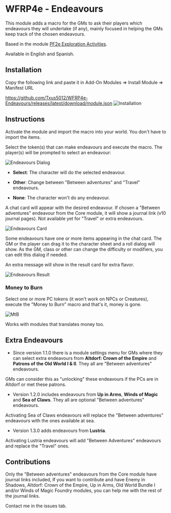 # WFRP4e - Endeavours
This module adds a macro for the GMs to ask their players which endeavours they will undertake (if any), mainly focused in helping the GMs keep track of the chosen endeavours.

Based in the module [PF2e Exploration Activities](https://github.com/IcyLemonZ/pf2e-exploration-activities).

Available in English and Spanish.

## Installation
Copy the following link and paste it in Add-On Modules => Install Module => Manifest URL

https://github.com/Txus5012/WFRP4e-Endeavours/releases/latest/download/module.json
![Installation](https://user-images.githubusercontent.com/87753744/217327313-8a8f35db-e75c-4780-99dc-03b85a130f7d.jpg)

## Instructions
Activate the module and import the macro into your world. You don't have to import the items.

Select the token(s) that can make endeavours and execute the macro. The player(s) will be prompted to select an endeavour:

![Endeavours Dialog](https://user-images.githubusercontent.com/87753744/214647333-541fbd6a-45e0-4bed-bea3-7ab9f44e2f9f.jpg)

- **Select**: The character will do the selected endeavour.

- **Other**: Change between "Between adventures" and "Travel" endeavours.

- **None**: The character won't do any endeavour.

A chat card will appear with the desired endeavour. If chosen a "Between adventures" endeavour from the Core module, it will show a journal link (v10 journal pages). Not available yet for "Travel" or extra endeavours.

![Endeavours Card](https://user-images.githubusercontent.com/87753744/214649375-bfff0e86-040f-4e75-ac9b-2ed6e7a24ace.jpg)

Some endeavours have one or more items appearing in the chat card. The GM or the player can drag it to the character sheet and a roll dialog will show. As the GM, class or other can change the difficulty or modifiers, you can edit this dialog if needed.

An extra message will show in the result card for extra flavor.

![Endeavours Result](https://user-images.githubusercontent.com/87753744/214651418-00d20e0c-5309-47bb-b6fe-835113b96780.jpg)

### Money to Burn

Select one or more PC tokens (it won't work on NPCs or Creatures), execute the "Money to Burn" macro and that's it, money is gone.

![MtB](https://github.com/Txus5012/WFRP4e-Endeavours/assets/87753744/cd8d5102-6e8b-4233-8491-fb22373edd0a)

Works with modules that translates money too.

## Extra Endeavours
- Since version 1.1.0 there is a module settings menu for GMs where they can select extra endeavours from **Altdorf: Crown of the Empire** and **Patrons of the Old World I & II**. They all are "Between adventures" endeavours.

GMs can consider this as "unlocking" these endeavours if the PCs are in Altdorf or met these patrons.

- Version 1.2.0 includes endeavours from **Up in Arms**, **Winds of Magic** and **Sea of Claws**. They all are optional "Between adventures" endeavours.

Activating Sea of Claws endeavours will replace the "Between adventures" endeavours with the ones available at sea.

- Version 1.3.0 adds endeavours from **Lustria**.

Activating Lustria endeavours will add "Between Adventures" endeavours and replace the "Travel" ones.

## Contributions
Only the "Between adventures" endeavours from the Core module have journal links included, If you want to contribute and have Enemy in Shadows, Altdorf: Crown of the Empire, Up in Arms, Old World Bundle I and/or Winds of Magic Foundry modules, you can help me with the rest of the journal links.

Contact me in the issues tab.
